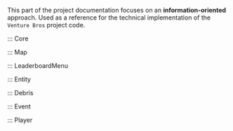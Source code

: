 This part of the project documentation focuses on
an **information-oriented** approach. Used as a
reference for the technical implementation of the
`Venture Bros` project code.

::: Core

::: Map

::: LeaderboardMenu

::: Entity

::: Debris

::: Event

::: Player